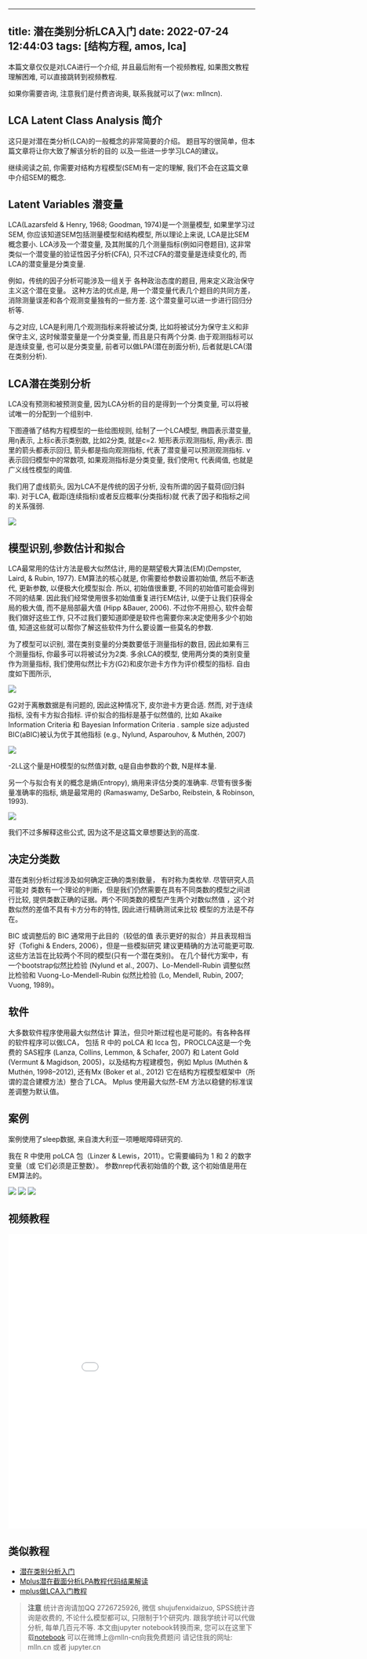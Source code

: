 
---
title: 潜在类别分析LCA入门
date: 2022-07-24 12:44:03
tags: [结构方程, amos, lca]
---



本篇文章仅仅是对LCA进行一个介绍, 并且最后附有一个视频教程, 如果图文教程理解困难, 可以直接跳转到视频教程.

如果你需要咨询, 注意我们是付费咨询奥, 联系我就可以了(wx: mllncn).

<!--more-->

## LCA Latent Class Analysis 简介

这只是对潜在类分析(LCA)的一般概念的非常简要的介绍。
题目写的很简单，但本篇文章将让你大致了解该分析的目的
以及一些进一步学习LCA的建议。

继续阅读之前, 你需要对结构方程模型(SEM)有一定的理解, 
我们不会在这篇文章中介绍SEM的概念.

## Latent Variables 潜变量

LCA(Lazarsfeld & Henry, 1968; Goodman, 1974)是一个测量模型, 如果里学习过SEM, 你应该知道SEM包括测量模型和结构模型, 
所以理论上来说, LCA是比SEM概念要小. 
LCA涉及一个潜变量, 及其附属的几个测量指标(例如问卷题目), 这非常类似一个潜变量的验证性因子分析(CFA), 只不过CFA的潜变量是连续变化的, 
而LCA的潜变量是分类变量.

例如，传统的因子分析可能涉及一组关于
各种政治态度的题目, 用来定义政治保守主义这个潜在变量。
这种方法的优点是, 用一个潜变量代表几个题目的共同方差，
消除测量误差和各个观测变量独有的一些方差. 这个潜变量可以进一步进行回归分析等.

与之对应, LCA是利用几个观测指标来将被试分类, 比如将被试分为保守主义和非保守主义, 
这时候潜变量是一个分类变量, 而且是只有两个分类. 由于观测指标可以是连续变量, 
也可以是分类变量, 前者可以做LPA(潜在剖面分析), 后者就是LCA(潜在类别分析).



## LCA潜在类别分析

LCA没有预测和被预测变量, 因为LCA分析的目的是得到一个分类变量, 可以将被试唯一的分配到一个组别中.

下图遵循了结构方程模型的一些绘图规则, 绘制了一个LCA模型, 椭圆表示潜变量, 用η表示, 上标c表示类别数, 比如2分类, 就是c=2. 
矩形表示观测指标, 用y表示. 图里的箭头都表示回归, 箭头都是指向观测指标, 代表了潜变量可以预测观测指标. 
v表示回归模型中的常数项, 如果观测指标是分类变量, 我们使用τ, 代表阈值, 也就是广义线性模型的阈值. 

我们用了虚线箭头, 因为LCA不是传统的因子分析, 没有所谓的因子载荷(回归斜率). 对于LCA, 截距(连续指标)或者反应概率(分类指标)就
代表了因子和指标之间的关系强弱. 

<img src="imgs/lca.png">

## 模型识别,参数估计和拟合

LCA最常用的估计方法是极大似然估计, 用的是期望极大算法(EM)(Dempster, Laird, & Rubin, 1977). 
EM算法的核心就是, 你需要给参数设置初始值, 然后不断迭代, 更新参数, 以便极大化模型拟合.
所以, 初始值很重要, 不同的初始值可能会得到不同的结果. 因此我们经常使用很多初始值重复进行EM估计, 
以便于让我们获得全局的极大值, 而不是局部最大值 (Hipp &Bauer, 2006).
不过你不用担心, 软件会帮我们做好这些工作, 只不过我们要知道即便是软件也需要你来决定使用多少个初始值,
知道这些就可以帮你了解这些软件为什么要设置一些莫名的参数.

为了模型可以识别, 潜在类别变量的分类数要低于测量指标的数目, 因此如果有三个测量指标, 你最多可以将被试分为2类.
多余LCA的模型, 使用两分类的类别变量作为测量指标, 我们使用似然比卡方(G2)和皮尔逊卡方作为评价模型的指标. 自由度如下图所示, 


<img src="imgs/lca-chi-df.png">

G2对于离散数据是有问题的, 因此这种情况下, 皮尔逊卡方更合适. 然而, 对于连续指标, 没有卡方拟合指标. 评价拟合的指标是基于似然值的, 比如 Akaike Information Criteria 和 Bayesian Information Criteria . sample size adjusted BIC(aBIC)被认为优于其他指标 (e.g., Nylund, Asparouhov, & Muthén, 2007)

<img src="imgs/abic.png">

-2LL这个量是H0模型的似然值对数, q是自由参数的个数, N是样本量. 

另一个与拟合有关的概念是熵(Entropy), 熵用来评估分类的准确率. 尽管有很多衡量准确率的指标, 
熵是最常用的 (Ramaswamy, DeSarbo, Reibstein, & Robinson, 1993). 

<img src="imgs/entropy.png">


我们不过多解释这些公式, 因为这不是这篇文章想要达到的高度. 



## 决定分类数

潜在类别分析过程涉及如何确定正确的类别数量，
有时称为类枚举. 尽管研究人员可能对
类数有一个理论的判断，但是我们仍然需要在具有不同类数的模型之间进行比较, 
提供类数正确的证据。两个不同类数的模型产生两个对数似然值
，这个对数似然的差值不具有卡方分布的特性, 因此进行精确测试来比较
模型的方法是不存在。

BIC 或调整后的 BIC 通常用于此目的（较低的值
表示更好的拟合）并且表现相当好（Tofighi & Enders, 2006），但是一些模拟研究
建议更精确的方法可能更可取. 这些方法旨在比较两个不同的模型(只有一个潜在类别)。 
在几个替代方案中，有一个bootstrap似然比检验 (Nylund et al., 2007)、Lo-Mendell-Rubin 调整似然比检验和
Vuong-Lo-Mendell-Rubin 似然比检验 (Lo, Mendell, Rubin, 2007; Vuong, 1989)。 

## 软件

大多数软件程序使用最大似然估计
算法，但贝叶斯过程也是可能的。有各种各样的软件程序可以做LCA，
包括 R 中的 poLCA 和 lcca 包，PROCLCA这是一个免费的
SAS程序 (Lanza, Collins, Lemmon, & Schafer, 2007) 和 Latent Gold (Vermunt & Magidson,
2005)，以及结构方程建模包，例如 Mplus (Muthén & Muthén, 1998–2012), 还有Mx (Boker et al., 2012) 
它在结构方程模型框架中（所谓的混合建模方法）整合了LCA。 Mplus 使用最大似然-EM
方法以稳健的标准误差调整为默认值。

## 案例

案例使用了sleep数据, 来自澳大利亚一项睡眠障碍研究的.


我在 R 中使用 poLCA 包（Linzer & Lewis，2011）。它需要编码为 1 和 2 的数字变量（或
它们必须是正整数）。 参数nrep代表初始值的个数, 这个初始值是用在EM算法的。

<img src="imgs/rlca.png">
<img src="imgs/rlca2.png">
<img src="imgs/rlca3.png">

## 视频教程

<iframe src="//player.bilibili.com/player.html?aid=343860778&bvid=BV1e94y1D7ft&cid=782660804&page=1" scrolling="no" border="0" frameborder="no" framespacing="0" allowfullscreen="true" style="width:900px;height:600px"> </iframe>

## 类似教程

- [潜在类别分析入门](https://mlln.cn/2022/07/24/%E6%BD%9C%E5%9C%A8%E7%B1%BB%E5%88%AB%E5%88%86%E6%9E%90%E5%85%A5%E9%97%A8/)
- [Mplus潜在截面分析LPA教程代码结果解读](https://mlln.cn/2024/01/10/Mplus%E6%BD%9C%E5%9C%A8%E6%88%AA%E9%9D%A2%E5%88%86%E6%9E%90LPA%E6%95%99%E7%A8%8B%E4%BB%A3%E7%A0%81%E7%BB%93%E6%9E%9C%E8%A7%A3%E8%AF%BB/)
- [mplus做LCA入门教程](https://mlln.cn/2024/07/24/mplus%E5%81%9ALCA%E5%85%A5%E9%97%A8%E6%95%99%E7%A8%8B/)

> **注意**
> 统计咨询请加QQ 2726725926, 微信 shujufenxidaizuo,  SPSS统计咨询是收费的, 不论什么模型都可以, 只限制于1个研究内. 
> 跟我学统计可以代做分析, 每单几百元不等. 
> 本文由jupyter notebook转换而来, 您可以在这里下载[notebook](潜在类别分析入门.ipynb)
> 可以在微博上@mlln-cn向我免费题问
> 请记住我的网址: mlln.cn 或者 jupyter.cn
